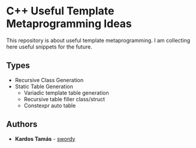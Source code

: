 # C++ Useful Template Metaprogramming Ideas 
This repository is about useful template metaprogramming. I am collecting here useful snippets for the future.

## Types
* Recursive Class Generation
* Static Table Generation
  * Variadic template table generation
  * Recursive table filler class/struct
  * Constexpr auto table

## Authors

* **Kardos Tamás** - [swordy](https://github.com/swordey)